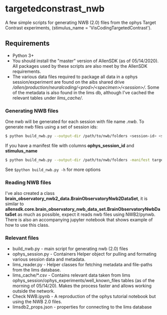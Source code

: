 # targetedconstrast_nwb

A few simple scripts for generating NWB (2.0) files from the ophys Target Contrast experiments, (stimulus_name = 'VisCodingTargetedContrast').

## Requirements
* Python 3+
* You should install the "master" version of AllenSDK (as of 05/14/2020). All packages used by these scripts are also meet
  by the AllenSDK requirements.
* The various data files required to package all data in a ophys session/experiment are found on the aibs shared drive 
_/allen/production/neuralcoding/\<prod>/\<specimen>/\<session>/_. Some of the metadata is also found in the lims db, 
although I've cached the relevant tables under _lims_cache/_.

### Generating NWB files
One nwb will be generated for each session with file name _<session-id>.nwb_. To generate nwb files using a set of session ids:

```bash
$ python build_nwb.py --output-dir /path/to/nwb/folders <session-id> <session-id> ...
```

If you have a manifest file with columns **ophys_session_id** and **stimulus_name**
```bash
$ python build_nwb.py --output-dir /path/to/nwb/folders -manifest target_manifest.csv
``` 

See ```$python build_nwb.py -h``` for more options


### Reading NWB files

I've also created a class **brain_observatory_nwb2_data.BrainObservatoryNwb2DataSet**, it is similar to **allensdk.core.brain_observatory_nwb_data_set.BrainObservatoryNwbDataSet** 
as much as possible, expect it reads nwb files using NWB2/pynwb. There is also an accompanying jupyter notebook that shows
example of how to use this class.

### Relevant files
* build_nwb.py - main script for generating nwb (2.0) files
* ophys_session.py - Containers Helper object for pulling and formating various session data and metadata.
* lims_reader.py - Helper classes for fetching metadata and file-paths from the lims database. 
* lims_cache/*.csv - Contains relevant data taken from lims ophys_session/ophys_experiments/well_known_files tables (as of the
morning of 05/14/20). Makes the process faster and allows working outside the network.
* Check NWB.ipynb - A reproduction of the ophys tutorial notebook but using the NWB 2.0 files.
* limsdb2_props.json - properties for connecting to the lims database

